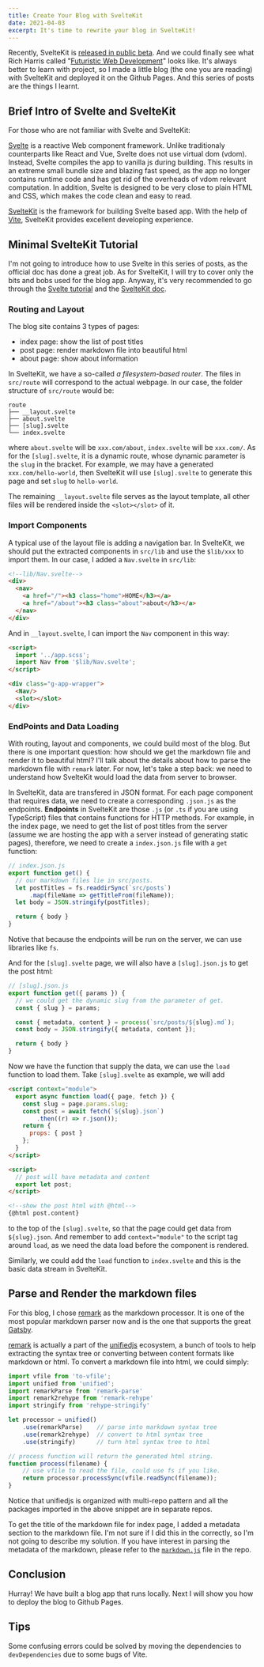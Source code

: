 ```yaml
---
title: Create Your Blog with SvelteKit
date: 2021-04-03
excerpt: It's time to rewrite your blog in SvelteKit!
---
```


Recently, SvelteKit is [released in public beta](https://svelte.dev/blog/sveltekit-beta). And we could finally see what Rich Harris called "[Futuristic Web Development](https://www.youtube.com/watch?v=qSfdtmcZ4d0)" looks like. It's always better to learn with project, so I made a little blog (the one you are reading) with SvelteKit and deployed it on the Github Pages. And this series of posts are the things I learnt.

## Brief Intro of Svelte and SvelteKit

For those who are not familiar with Svelte and SvelteKit:

[Svelte](https://svelte.dev/) is a reactive Web component framework. Unlike traditionaly counterparts like React and Vue, Svelte does not use virtual dom (vdom). Instead, Svelte compiles the app to vanilla js during building. This results in an extreme small bundle size and blazing fast speed, as the app no longer contains runtime code and has get rid of the overheads of vdom relevant computation. In addition, Svelte is designed to be very close to plain HTML and CSS, which makes the code clean and easy to read.

[SvelteKit](https://kit.svelte.dev/) is the framework for building Svelte based app. With the help of [Vite](https://vitejs.dev/), SvelteKit provides excellent developing experience.

## Minimal SvelteKit Tutorial

I'm not going to introduce how to use Svelte in this series of posts, as the official doc has done a great job. As for SvelteKit, I will try to cover only the bits and bobs used for the blog app. Anyway, it's very recommended to go through the [Svelte tutorial](https://svelte.dev/tutorial/basics) and the [SvelteKit doc](https://kit.svelte.dev/docs).

### Routing and Layout

The blog site contains 3 types of pages:

- index page: show the list of post titles
- post page: render markdown file into beautiful html
- about page: show about information

In SvelteKit, we have a so-called *a filesystem-based router*. The files in `src/route` will correspond to the actual webpage. In our case, the folder structure of `src/route` would be:

```
route
├── __layout.svelte
├── about.svelte
├── [slug].svelte
└── index.svelte
```

where `about.svelte` will be `xxx.com/about`, `index.svelte` will be `xxx.com/`. As for the `[slug].svelte`, it is a dynamic route, whose dynamic parameter is the `slug` in the bracket. For example, we may have a generated `xxx.com/hello-world`, then SvelteKit will use `[slug].svelte` to generate this page and set `slug` to `hello-world`.

The remaining `__layout.svelte` file serves as the layout template, all other files will be rendered inside the `<slot></slot>` of it.

### Import Components

A typical use of the layout file is adding a navigation bar. In SvelteKit, we should put the extracted components in `src/lib` and use the `$lib/xxx` to import them. In our case, I added a `Nav.svelte` in `src/lib`:

```html
<!--lib/Nav.svelte-->
<div>
  <nav>
    <a href="/"><h3 class="home">HOME</h3></a>
    <a href="/about"><h3 class="about">about</h3></a>
  </nav>
</div>
```

And in `__layout.svelte`, I can import the `Nav` component in this way:

```html
<script>
  import '../app.scss';
  import Nav from '$lib/Nav.svelte';
</script>

<div class="g-app-wrapper">
  <Nav/>
  <slot></slot>
</div>
```

### EndPoints and Data Loading

With routing, layout and components, we could build most of the blog.  But there is one important question: how should we get the markdown file and render it to beautiful html? I'll talk about the details about how to parse the markdown file with `remark` later. For now, let's take a step back: we need to understand how SvelteKit would load the data from server to browser.

In SvelteKit, data are transfered in JSON format. For each page component that requires data, we need to create a corresponding `.json.js` as the endpoints. **Endpoints** in SvelteKit are those `.js` (or `.ts` if you are using TypeScript) files that contains functions for HTTP methods. For example, in the index page, we need to get the list of post titles from the server (assume we are hosting the app with a server instead of generating static pages), therefore, we need to create a `index.json.js` file with a `get` function:

```js
// index.json.js
export function get() {
  // our markdown files lie in src/posts.
  let postTitles = fs.readdirSync(`src/posts`)
      .map(fileName => getTitleFrom(fileName));
  let body = JSON.stringify(postTitles);

  return { body }
}
```

Notive that because the endpoints will be run on the server, we can use libraries like `fs`.

And for the `[slug].svelte` page, we will also have a `[slug].json.js` to get the post html:

```js
// [slug].json.js
export function get({ params }) {
  // we could get the dynamic slug from the parameter of get.
  const { slug } = params;

  const { metadata, content } = process(`src/posts/${slug}.md`);
  const body = JSON.stringify({ metadata, content });

  return { body }
}
```

Now we have the function that supply the data, we can use the `load` function to load them. Take `[slug].svelte` as example, we will add

```html
<script context="module">
  export async function load({ page, fetch }) {
    const slug = page.params.slug;
    const post = await fetch(`${slug}.json`)
        .then((r) => r.json());
    return {
      props: { post }
    };
  }
</script>

<script>
  // post will have metadata and content
  export let post;
</script>

<!--show the post html with @html-->
{@html post.content}
```

to the top of the `[slug].svelte`, so that the page could get data from `${slug}.json`. And remember to add `context="module"` to the script tag around `load`, as we need the data load before the component is rendered.

Similarly, we could add the `load` function to `index.svelte` and this is the basic data stream in SvelteKit.

## Parse and Render the markdown files

For this blog, I chose [remark](https://github.com/remarkjs/remark) as the markdown processor. It is one of the most popular markdown parser now and is the one that supports the great [Gatsby](https://www.gatsbyjs.com/).

[remark](https://github.com/remarkjs/remark) is actually a part of the [unifiedjs](https://unifiedjs.com/) ecosystem, a bunch of tools to help extracting the syntax tree or converting between content formats like markdown or html. To convert a markdown file into html, we could simply:

```js
import vfile from 'to-vfile';
import unified from 'unified';
import remarkParse from 'remark-parse'
import remark2rehype from 'remark-rehype'
import stringify from 'rehype-stringify'

let processor = unified()
    .use(remarkParse)    // parse into markdown syntax tree
    .use(remark2rehype)  // convert to html syntax tree
    .use(stringify)      // turn html syntax tree to html

// process function will return the generated html string.
function process(filename) {
    // use vfile to read the file, could use fs if you like.
    return processor.processSync(vfile.readSync(filename));
}
```

Notice that unifiedjs is organized with multi-repo pattern and all the packages imported in the above snippet are in separate repos.

To get the title of the markdown file for index page, I added a metadata section to the markdown file. I'm not sure if I did this in the correctly, so I'm not going to describe my solution. If you have interest in parsing the metadata of the markdown, please refer to the [`markdown.js`](https://github.com/svelteland/svelte-kit-blog-demo/blob/main/src/lib/markdown.js) file in the repo.

## Conclusion

Hurray! We have built a blog app that runs locally. Next I will show you how to deploy the blog to Github Pages.

## Tips

Some confusing errors could be solved by moving the dependencies to `devDependencies` due to some bugs of Vite.